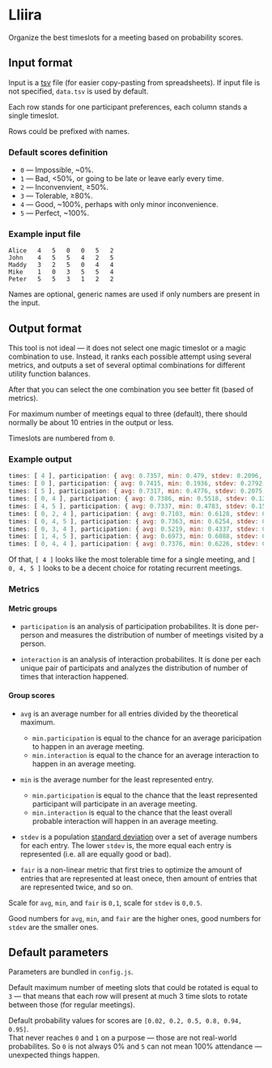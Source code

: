# Lliira

Organize the best timeslots for a meeting based on probability scores.

## Input format

Input is a [tsv][] file (for easier copy-pasting from spreadsheets).
If input file is not specified, `data.tsv` is used by default.

Each row stands for one participant preferences, each column stands a single timeslot.

Rows could be prefixed with names.

### Default scores definition

 * `0` — Impossible, ~0%.
 * `1` — Bad, <50%, or going to be late or leave early every time.
 * `2` — Inconvenvient, ≥50%.
 * `3` — Tolerable, ≥80%.
 * `4` — Good, ~100%, perhaps with only minor inconvenience.
 * `5` — Perfect, ~100%.

### Example input file

```tsv
Alice	4	5	0	0	5	2
John	4	5	5	4	2	5
Maddy	3	2	5	0	4	4
Mike	1	0	3	5	5	4
Peter	5	5	3	1	2	2
```

Names are optional, generic names are used if only numbers are present in the input.

## Output format

This tool is not ideal — it does not select one magic timeslot or a magic combination to use.
Instead, it ranks each possible attempt using several metrics, and outputs a set of several
optimal combinations for different utility function balances.

After that you can select the one combination you see better fit (based of metrics).

For maximum number of meetings equal to three (default), there should normally be about 10 entries
in the output or less.

Timeslots are numbered from `0`.

### Example output

```js
times: [ 4 ], participation: { avg: 0.7357, min: 0.479, stdev: 0.2096, fair: 0.8255 }, interaction: { avg: 0.5536, min: 0.2395, stdev: 0.2092, fair: 0.6655 }
times: [ 0 ], participation: { avg: 0.7415, min: 0.1936, stdev: 0.2792, fair: 0.5673 }, interaction: { avg: 0.5478, min: 0.1549, stdev: 0.3082, fair: 0.4745 }
times: [ 5 ], participation: { avg: 0.7317, min: 0.4776, stdev: 0.2075, fair: 0.8244 }, interaction: { avg: 0.5492, min: 0.2388, stdev: 0.2065, fair: 0.6644 }
times: [ 0, 4 ], participation: { avg: 0.7386, min: 0.5518, stdev: 0.1245, fair: 0.9678 }, interaction: { avg: 0.5507, min: 0.3185, stdev: 0.1394, fair: 0.725 }
times: [ 4, 5 ], participation: { avg: 0.7337, min: 0.4783, stdev: 0.158, fair: 0.8476 }, interaction: { avg: 0.5514, min: 0.3466, stdev: 0.1563, fair: 0.7372 }
times: [ 0, 2, 4 ], participation: { avg: 0.7103, min: 0.6128, stdev: 0.0904, fair: 0.9688 }, interaction: { avg: 0.5111, min: 0.3538, stdev: 0.1004, fair: 0.8261 }
times: [ 0, 4, 5 ], participation: { avg: 0.7363, min: 0.6254, stdev: 0.0819, fair: 0.9655 }, interaction: { avg: 0.5502, min: 0.3626, stdev: 0.09, fair: 0.7937 }
times: [ 0, 3, 4 ], participation: { avg: 0.5219, min: 0.4337, stdev: 0.0607, fair: 0.9193 }, interaction: { avg: 0.3765, min: 0.2261, stdev: 0.0817, fair: 0.6501 }
times: [ 1, 4, 5 ], participation: { avg: 0.6973, min: 0.6088, stdev: 0.0708, fair: 0.9527 }, interaction: { avg: 0.4973, min: 0.3072, stdev: 0.0845, fair: 0.7563 }
times: [ 0, 4, 4 ], participation: { avg: 0.7376, min: 0.6226, stdev: 0.122, fair: 0.9585 }, interaction: { avg: 0.5516, min: 0.364, stdev: 0.1283, fair: 0.7653 }
```

Of that, `[ 4 ]` looks like the most tolerable time for a single meeting, and `[ 0, 4, 5 ]` looks to be
a decent choice for rotating recurrent meetings. 

### Metrics

#### Metric groups

* `participation` is an analysis of participation probabilites.
  It is done per-person and measures the distribution of number of meetings visited by a person.

* `interaction` is an analysis of interaction probabilites.
  It is done per each unique pair of participats and analyzes the distribution of number of times
  that interaction happened.

#### Group scores

* `avg` is an average number for all entries divided by the theoretical maximum.
  * `min.participation` is equal to the chance for an average paricipation to happen in an average
    meeting.
  * `min.interaction` is equal to the chance for an average interaction to happen in an average
    meeting.

* `min` is the average number for the least represented entry.
  * `min.participation` is equal to the chance that the least represented participant will
    participate in an average meeting.
  * `min.interaction` is equal to the chance that the least overall probable interaction will happen
    in an average meeting.

* `stdev` is a population [standard deviation][] over a set of average numbers for each entry.
  The lower `stdev` is, the more equal each entry is represented (i.e. all are equally good or bad).

* `fair` is a non-linear metric that first tries to optimize the amount of entries that are
  represented at least onece, then amount of entries that are represented twice, and so on.

Scale for `avg`, `min`, and `fair` is `0,1`, scale for `stdev` is `0,0.5`.

Good numbers for `avg`, `min`, and `fair` are the higher ones, good numbers for `stdev` are the
smaller ones.

## Default parameters

Parameters are bundled in `config.js`.

Default maximum number of meeting slots that could be rotated is equal to `3` — that means that each
row will present at much 3 time slots to rotate between those (for regular meetings).

Default probability values for scores are `[0.02, 0.2, 0.5, 0.8, 0.94, 0.95]`.  
That never reaches `0` and `1` on a purpose — those are not real-world probabilites.
So `0` is not always 0% and `5` can not mean 100% attendance — unexpected things happen.

[tsv]: https://en.wikipedia.org/wiki/Tab-separated_values
[standard deviation]: https://en.wikipedia.org/wiki/Standard_deviation
